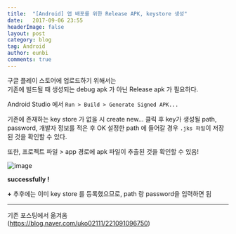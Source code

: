 ```yaml
---
title:  "[Android] 앱 배포를 위한 Release APK, keystore 생성"
date:   2017-09-06 23:55
headerImage: false
layout: post
category: blog
tag: Android
author: eunbi
comments: true
---
```


구글 플레이 스토어에 업로드하기 위해서는  
기존에 빌드될 때 생성되는 debug apk 가 아닌 Release apk 가 필요하다.

Android Studio 에서
`Run > Build > Generate Signed APK...`

기존에 존재하는 key store 가 없을 시 create new... 클릭 후
key가 생성될 path, password, 개발자 정보를 적은 후 OK
설정한 path 에 들어갈 경우 `.jks 파일`이 저장된 것을 확인할 수 있다.

또한, 프로젝트 파일 > app 경로에 apk 파일이 추출된 것을 확인할 수 있음!

![image](http://eun-bi.github.io/assets/images/posting/1224_2.png)


**successfully !**

**+**
추후에는 이미 key store 를 등록했으므로, path 랑 password을 입력하면 됨

---
기존 포스팅에서 옮겨옴  
(<https://blog.naver.com/uko02111/221091096750>)
